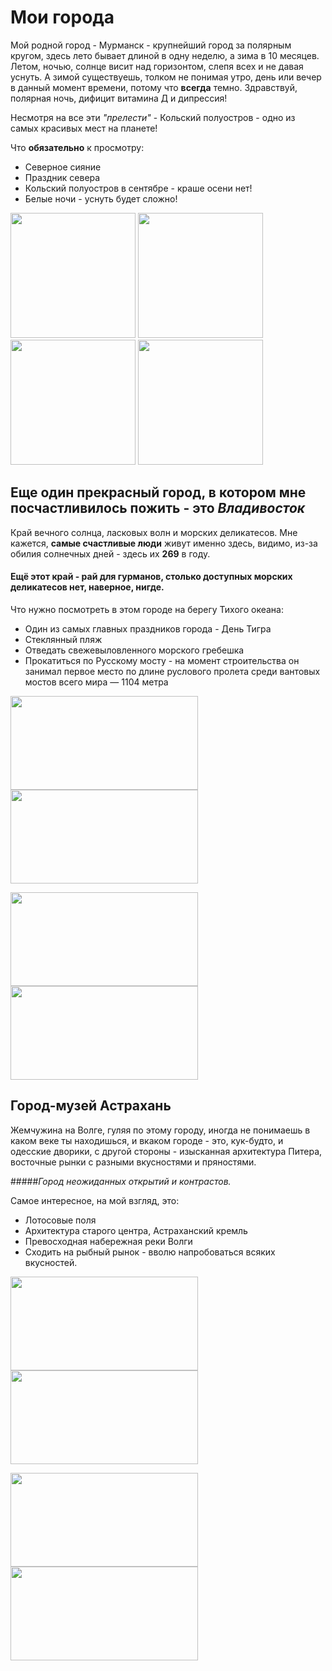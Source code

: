 # Мои города 

Мой родной город - Мурманск - крупнейший город за полярным кругом, здесь лето бывает длиной в одну неделю, а зима в 10 месяцев. Летом, ночью,  солнце висит над горизонтом, слепя всех и не давая уснуть. А зимой существуешь, толком не понимая утро, день или вечер в данный момент времени, потому что **всегда** темно. Здравствуй, полярная ночь, дифицит витамина Д и дипрессия!

Несмотря на все эти _"прелести"_ - Кольский полуостров - одно из самых красивых мест на планете! 

Что  **обязательно** к просмотру:
 -  Северное сияние
 -  Праздник севера
 -  Кольский полуостров в сентябре - краше осени нет!
 -  Белые ночи - уснуть будет сложно!
  
 <p float="left">                                           
    <img src="https://static.tildacdn.com/tild6166-6338-4062-b536-333432653234/i.jpg" width="200" height="200">
    <img src="http://i.mycdn.me/i?r=AzFIxPtkV78jcmdRfpoIOyaJZeowuqtABxERquk9f_rGUzO7EuABt8t6j6ROsg0SwU4" width="200" height="200">                                       
    <img src="https://cs.pikabu.ru/post_img/big/2013/07/13/7/1373712017_1656637261.jpg" width="200" height="200">
    <img src="https://static.mk.ru/upload/entities/2023/03/28/16/articles/facebookPicture/5b/c2/a9/9d/d04fea88c917dd3800b867ffd8061298.jpg" width="200" height="200">
 </p>


## Еще один прекрасный город, в котором мне посчастливилось пожить - это _Владивосток_

Край вечного солнца, ласковых волн и морских деликатесов.
Мне кажется, **самые счастливые люди** живут именно здесь, видимо, из-за обилия солнечных дней - здесь их **269** в году. 

#### Ещё этот край - рай для гурманов, столько доступных морских деликатесов нет, наверное, нигде.
 
 Что нужно посмотреть в этом городе на берегу Тихого океана:

  - Один из самых главных праздников города - День Тигра
  - Стеклянный пляж
  - Отведать свежевыловленного морского гребешка
  - Прокатиться по Русскому мосту - на момент строительства он занимал первое место по длине руслового пролета среди вантовых мостов всего мира — 1104 метра
  

<p float="left">
  <img src="https://cdn.fishki.net/upload/post/2018/10/01/2720454/0f284b70c0606d3194fc3f1a1ee30814f172461b.jpg" width="300" height="150">
  <img src="https://img.1tv.com/img/2021-07-19/fmt_96_24_1627036416_shutterstock_748468777.jpg" width="300" height="150">
</p>


                                                          
 <p float="left">                                         
   <img src="https://s11.stc.yc.kpcdn.net/share/i/12/11455468/wr-960.webp" width="300" height="150">
   <img src="https://sportishka.com/uploads/posts/2022-11/1667575671_7-sportishka-com-p-vantovii-most-na-ostrov-russkii-vkontakte-7.jpg" width="300" height="150">
 </p>

## Город-музей Астрахань
Жемчужина на Волге, гуляя по этому городу, иногда не понимаешь в каком веке ты находишься, и вкаком городе - это,  кук-будто, и одесские дворики, с другой стороны - изысканная архитектура Питера, восточные рынки с разными вкусностями и пряностями. 

#####_Город неожиданных открытий и контрастов._

Самое интересное, на мой взгляд, это:

 - Лотосовые поля
 - Архитектура старого центра, Астраханский кремль
 - Превосходная набережная реки Волги
 - Сходить на рыбный рынок - вволю напробоваться всяких вкусностей.


<p float="left">
  <img src="https://static.tildacdn.com/tild6264-3466-4939-b933-396233623036/3314980.jpg" width="300" height="150">
  <img src="http://magazin-1.com/uploads/photo/15162/89c2a4ee349e66fd6ba4be7eaf22300f.jpg" width="300" height="150">
</p>

                                                          
<p float="left">                                         
  <img src="https://tripplanet.ru/wp-content/uploads/europe/russia/astrakhan/the-embankment.jpg" width="300" height="150">
  <img src="https://c1.staticflickr.com/9/8846/17050513783_64930fd273_b.jpg" width="300" height="150">
</p>



